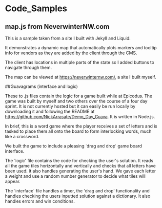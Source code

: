 # Code_Samples

## map.js from NeverwinterNW.com

This is a sample taken from a site I built with Jekyll and Liquid.

It demonstrates a dynamic map that automatically plots markers and tooltip info for vendors as they are added by the client
through the CMS.

The client has locations in multiple parts of the state so I added buttons to navigate through them.

The map can be viewed at https://neverwinternw.com/, a site I built myself.


##Guavagrams (interface and logic)

These to .js files contain the logic for a game built while at Epicodus. The game was built by myself and two others over the course of a four day sprint. It is not currently hosted but it can easily be run locally
by downloading it and following the README at https://github.com/NickArrasate/Demo_Day_Guava. It is written in Node.js.

In brief, this is a word game where the player receives a set of letters and is tasked to place them all
onto the board to form interlocking words, much like a crossword.

We built the game to include a pleasing 'drag and drop' game board interface.

The 'logic' file contains the code for checking the user's solution. It reads all the game tiles horizontally and vertically and checks that all letters have been used. It also handles generating the user's hand. We gave each letter a weight and use a random number generator to decide what tiles will appear.

The 'interface' file handles a timer, the 'drag and drop' functionality and handles checking the users inputted solution against a dictionary. It also handles errors and win conditions.

